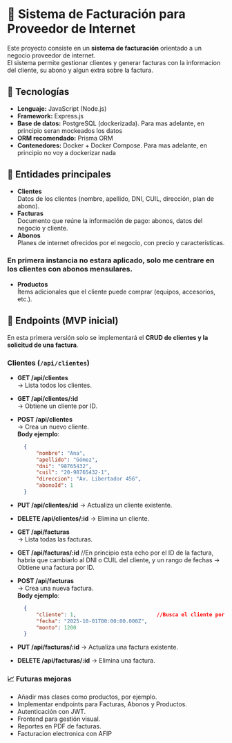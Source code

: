 # 🧾 Sistema de Facturación para Proveedor de Internet

Este proyecto consiste en un **sistema de facturación** orientado a un negocio proveedor de internet.  
El sistema permite gestionar clientes y generar facturas con la informacion del cliente, su abono y algun extra sobre la factura.

## 🚀 Tecnologías
- **Lenguaje:** JavaScript (Node.js)
- **Framework:** Express.js 
- **Base de datos:** PostgreSQL (dockerizada). Para mas adelante, en principio seran mockeados los datos
- **ORM recomendado:** Prisma ORM
- **Contenedores:** Docker + Docker Compose. Para mas adelante, en principio no voy a dockerizar nada

## 📌 Entidades principales

- **Clientes**  
  Datos de los clientes (nombre, apellido, DNI, CUIL, dirección, plan de abono).
- **Facturas**  
  Documento que reúne la información de pago: abonos, datos del negocio y cliente.
- **Abonos**  
  Planes de internet ofrecidos por el negocio, con precio y características.

### En primera instancia no estara aplicado, solo me centrare en los clientes con abonos mensulares.
- **Productos**  
  Ítems adicionales que el cliente puede comprar (equipos, accesorios, etc.).

## 📂 Endpoints (MVP inicial)

En esta primera versión solo se implementará el **CRUD de clientes y la solicitud de una factura**.

### Clientes (`/api/clientes`)

- **GET /api/clientes**  
  → Lista todos los clientes.

- **GET /api/clientes/:id**  
  → Obtiene un cliente por ID.

- **POST /api/clientes**  
  → Crea un nuevo cliente.  
   **Body ejemplo**:
  ```json
    {
        "nombre": "Ana",
        "apellido": "Gómez",
        "dni": "98765432",
        "cuil": "20-98765432-1",
        "direccion": "Av. Libertador 456",
        "abonoId": 1
    }

- **PUT /api/clientes/:id**
  → Actualiza un cliente existente.

- **DELETE /api/clientes/:id**
  → Elimina un cliente.


- **GET /api/facturas**  
  → Lista todas las facturas.

- **GET /api/facturas/:id**    //En principio esta echo por el ID de la factura, habria que cambiarlo al DNI o CUIL del cliente, y un rango de fechas
  → Obtiene una factura por ID.

- **POST /api/facturas**  
  → Crea una nueva factura.  
   **Body ejemplo**:
  ```json
    {
        "cliente": 1,                          //Busca el cliente por el ID
        "fecha": "2025-10-01T00:00:00.000Z",
        "monto": 1200
    }

- **PUT /api/facturas/:id**
  → Actualiza una factura existente.

- **DELETE /api/facturas/:id**
  → Elimina una factura.


###  📈 Futuras mejoras
- Añadir mas clases como productos, por ejemplo.
- Implementar endpoints para Facturas, Abonos y Productos.
- Autenticación con JWT.
- Frontend para gestión visual.
- Reportes en PDF de facturas.
- Facturacion electronica con AFIP
